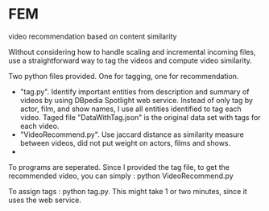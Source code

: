 FEM
===

video recommendation based on content similarity

<p>Without considering how to handle scaling and incremental incoming files, use a straightforward way to tag the videos and compute video similarity.
</p>

<p>Two python files provided. One for tagging, one for recommendation.
<ul>
<li>"tag.py". Identify important entities from description and summary of videos by using DBpedia Spotlight web service. Instead of only tag by actor, film, and show names, I use all entities identified to tag each video. Taged file "DataWithTag.json" is the original data set with tags for each video.</li>
<li>"VideoRecommend.py". Use jaccard distance as similarity measure between videos, did not put weight on actors, films and shows. <li>
</ul>

<p>To programs are seperated. Since I provided the tag file, to get the recommended video, you can simply :
python VideoRecommend.py
</p>
<p>To assign tags : 
python tag.py.
This might take 1 or two minutes, since it uses the web service.
</p>
